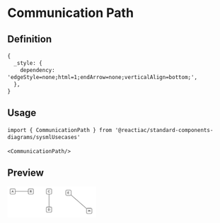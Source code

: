 # Communication Path

## Definition

```
{
  _style: { 
    dependency: 'edgeStyle=none;html=1;endArrow=none;verticalAlign=bottom;',
  },
}
```

## Usage

```
import { CommunicationPath } from '@reactiac/standard-components-diagrams/sysmlUsecases'

<CommunicationPath/>
```

## Preview

<img src="./communication-path.png" width="200"/>
